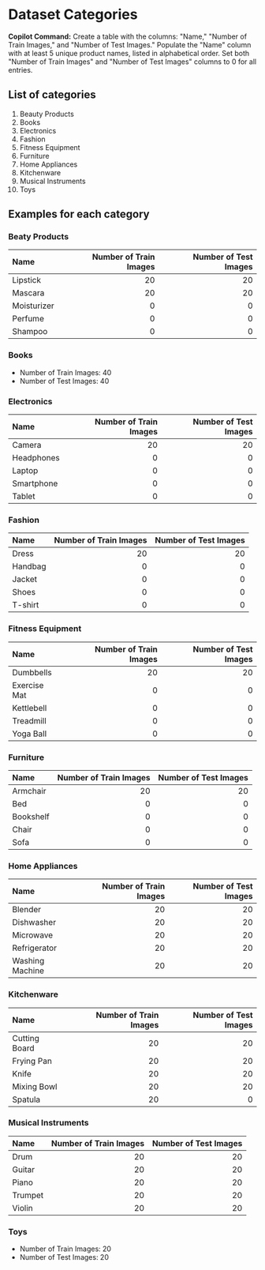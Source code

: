 # Dataset Categories

**Copilot Command:** Create a table with the columns: "Name," "Number of Train Images," and "Number of Test Images." Populate the "Name" column with at least 5 unique product names, listed in alphabetical order. Set both "Number of Train Images" and "Number of Test Images" columns to 0 for all entries.

## List of categories

1. Beauty Products
2. Books
3. Electronics
4. Fashion
5. Fitness Equipment
6. Furniture
7. Home Appliances
8. Kitchenware
9. Musical Instruments
10. Toys

## Examples for each category

### Beaty Products

| Name        | Number of Train Images | Number of Test Images |
| :---------- | ---------------------: | --------------------: |
| Lipstick    |                     20 |                    20 |
| Mascara     |                     20 |                    20 |
| Moisturizer |                      0 |                     0 |
| Perfume     |                      0 |                     0 |
| Shampoo     |                      0 |                     0 |

### Books

-   Number of Train Images: 40
-   Number of Test Images: 40

### Electronics

| Name       | Number of Train Images | Number of Test Images |
| :--------- | ---------------------: | --------------------: |
| Camera     |                     20 |                    20 |
| Headphones |                      0 |                     0 |
| Laptop     |                      0 |                     0 |
| Smartphone |                      0 |                     0 |
| Tablet     |                      0 |                     0 |

### Fashion

| Name    | Number of Train Images | Number of Test Images |
| :------ | ---------------------: | --------------------: |
| Dress   |                     20 |                    20 |
| Handbag |                      0 |                     0 |
| Jacket  |                      0 |                     0 |
| Shoes   |                      0 |                     0 |
| T-shirt |                      0 |                     0 |

### Fitness Equipment

| Name         | Number of Train Images | Number of Test Images |
| :----------- | ---------------------: | --------------------: |
| Dumbbells    |                     20 |                    20 |
| Exercise Mat |                      0 |                     0 |
| Kettlebell   |                      0 |                     0 |
| Treadmill    |                      0 |                     0 |
| Yoga Ball    |                      0 |                     0 |

### Furniture

| Name      | Number of Train Images | Number of Test Images |
| :-------- | ---------------------: | --------------------: |
| Armchair  |                     20 |                    20 |
| Bed       |                      0 |                     0 |
| Bookshelf |                      0 |                     0 |
| Chair     |                      0 |                     0 |
| Sofa      |                      0 |                     0 |

### Home Appliances

| Name            | Number of Train Images | Number of Test Images |
| :-------------- | ---------------------: | --------------------: |
| Blender         |                     20 |                    20 |
| Dishwasher      |                     20 |                    20 |
| Microwave       |                     20 |                    20 |
| Refrigerator    |                     20 |                    20 |
| Washing Machine |                     20 |                    20 |

### Kitchenware

| Name          | Number of Train Images | Number of Test Images |
| :------------ | ---------------------: | --------------------: |
| Cutting Board |                     20 |                    20 |
| Frying Pan    |                     20 |                    20 |
| Knife         |                     20 |                    20 |
| Mixing Bowl   |                     20 |                    20 |
| Spatula       |                     20 |                     0 |

### Musical Instruments

| Name    | Number of Train Images | Number of Test Images |
| :------ | ---------------------: | --------------------: |
| Drum    |                     20 |                    20 |
| Guitar  |                     20 |                    20 |
| Piano   |                     20 |                    20 |
| Trumpet |                     20 |                    20 |
| Violin  |                     20 |                    20 |

### Toys

-   Number of Train Images: 20
-   Number of Test Images: 20
